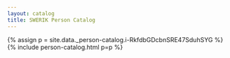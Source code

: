 ```yaml
---
layout: catalog
title: SWERIK Person Catalog
---
```

{% assign p = site.data._person-catalog.i-RkfdbGDcbnSRE47SduhSYG %}
{% include person-catalog.html p=p %}

